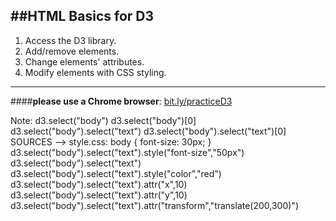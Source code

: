 ##HTML Basics for D3
-----
1.  Access the D3 library.
2.  Add/remove elements.
3.  Change elements' attributes.
4.  Modify elements with CSS styling.
----
####**please use a Chrome browser**: [bit.ly/practiceD3](http://blehman.github.io/data_manipulation/)


Note:
d3.select("body")
d3.select("body")[0]
d3.select("body").select("text")
d3.select("body").select("text")[0]
SOURCES --> style.css:
body {
    font-size: 30px;
}
d3.select("body").select("text").style("font-size","50px")
d3.select("body").select("text")
d3.select("body").select("text").style("color","red")
d3.select("body").select("text").attr("x",10)
d3.select("body").select("text").attr("y",10)
d3.select("body").select("text").attr("transform","translate(200,300)")
